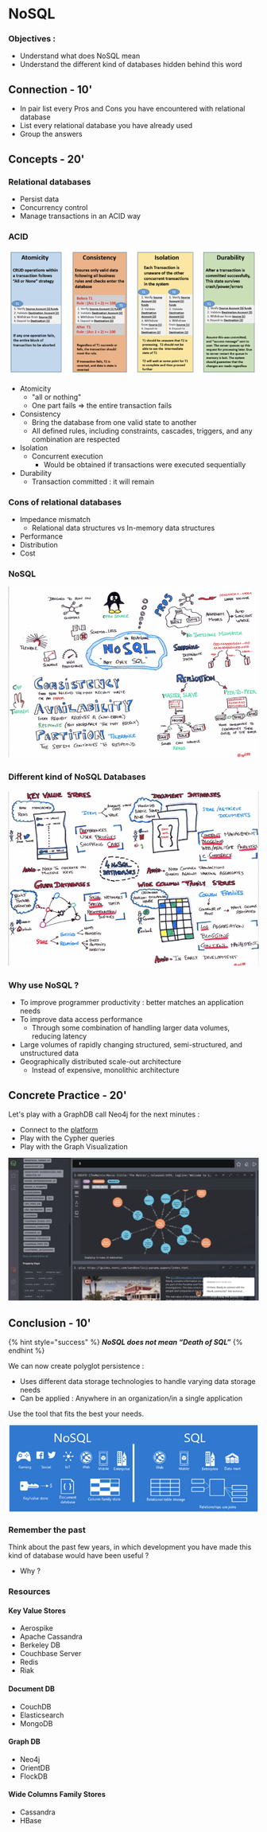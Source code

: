 # NoSQL

### Objectives :

* Understand what does NoSQL mean
* Understand the different kind of databases hidden behind this word

## Connection - 10'

* In pair list every Pros and Cons you have encountered with relational database
* List every relational database you have already used
* Group the answers

## Concepts - 20'

### Relational databases

* Persist data
* Concurrency control
* Manage transactions in an ACID way

### ACID

![](<../.gitbook/assets/image (511).png>)

* Atomicity
  * "all or nothing"
  * One part fails => the entire transaction fails
* Consistency
  * Bring the database from one valid state to another
  * All defined rules, including constraints, cascades, triggers, and any combination are respected
* Isolation
  * Concurrent execution
    * Would be obtained if transactions were executed sequentially
* Durability
  * Transaction committed : it will remain

### Cons of relational databases

* Impedance mismatch
  * Relational data structures vs In-memory data structures
* Performance
* Distribution
* Cost

### NoSQL

![](<../.gitbook/assets/image (513).png>)

### Different kind of NoSQL Databases

![](<../.gitbook/assets/image (514).png>)

### Why use NoSQL ?

* To improve programmer productivity : better matches an application needs&#x20;
* To improve data access performance&#x20;
  * Through some combination of handling larger data volumes, reducing latency&#x20;
* Large volumes of rapidly changing structured, semi-structured, and unstructured data
* Geographically distributed scale-out architecture&#x20;
  * Instead of expensive, monolithic architecture

## Concrete Practice - 20'

Let's play with a GraphDB call Neo4j for the next minutes :

* Connect to the [platform](https://sandbox.neo4j.com/)
* Play with the Cypher queries
* Play with the Graph Visualization

![](<../.gitbook/assets/image (515).png>)

## Conclusion - 10'

{% hint style="success" %}
_**NoSQL does not mean “Death of SQL”**_
{% endhint %}

We can now create polyglot persistence :

* Uses different data storage technologies to handle varying data storage needs
* Can be applied : Anywhere in an organization/in a single application

Use the tool that fits the best your needs.

![](<../.gitbook/assets/image (516).png>)

### Remember the past

Think about the past few years, in which development you have made this kind of database would have been useful ?

* Why ?

### Resources

#### Key Value Stores

* Aerospike
* Apache Cassandra
* Berkeley DB
* Couchbase Server
* Redis
* Riak

#### Document DB

* CouchDB
* Elasticsearch
* MongoDB

#### Graph DB

* Neo4j
* OrientDB
* FlockDB

#### Wide Columns Family Stores

* Cassandra
* HBase

